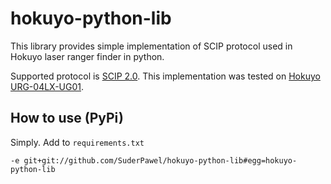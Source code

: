 hokuyo-python-lib
=================

This library provides simple implementation of SCIP protocol used in Hokuyo laser ranger finder in python.

Supported protocol is [SCIP 2.0](http://www.hokuyo-aut.jp/02sensor/07scanner/download/pdf/URG_SCIP20.pdf). This implementation was tested on [Hokuyo URG-04LX-UG01](https://www.hokuyo-aut.jp/02sensor/07scanner/urg_04lx_ug01.html).

How to use (PyPi)
-----------------------------

Simply. Add to `requirements.txt`

    -e git+git://github.com/SuderPawel/hokuyo-python-lib#egg=hokuyo-python-lib
